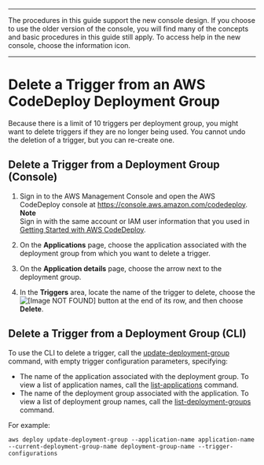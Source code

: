 --------

 The procedures in this guide support the new console design\. If you choose to use the older version of the console, you will find many of the concepts and basic procedures in this guide still apply\. To access help in the new console, choose the information icon\. 

--------

# Delete a Trigger from an AWS CodeDeploy Deployment Group<a name="monitoring-sns-event-notifications-delete-trigger"></a>

Because there is a limit of 10 triggers per deployment group, you might want to delete triggers if they are no longer being used\. You cannot undo the deletion of a trigger, but you can re\-create one\.

## Delete a Trigger from a Deployment Group \(Console\)<a name="monitoring-sns-event-notifications-delete-trigger-console"></a>

1. Sign in to the AWS Management Console and open the AWS CodeDeploy console at [https://console\.aws\.amazon\.com/codedeploy](https://console.aws.amazon.com/codedeploy)\.
**Note**  
Sign in with the same account or IAM user information that you used in [Getting Started with AWS CodeDeploy](getting-started-codedeploy.md)\.

1. On the **Applications** page, choose the application associated with the deployment group from which you want to delete a trigger\.

1. On the **Application details** page, choose the arrow next to the deployment group\.

1. In the **Triggers** area, locate the name of the trigger to delete, choose the ![\[Image NOT FOUND\]](http://docs.aws.amazon.com/codedeploy/latest/userguide/images/delete-triggers-x.png) button at the end of its row, and then choose **Delete**\.

## Delete a Trigger from a Deployment Group \(CLI\)<a name="monitoring-sns-event-notifications-delete-trigger-cli"></a>

To use the CLI to delete a trigger, call the [update\-deployment\-group](https://docs.aws.amazon.com/cli/latest/reference/deploy/update-deployment-group.html) command, with empty trigger configuration parameters, specifying:
+ The name of the application associated with the deployment group\. To view a list of application names, call the [list\-applications](https://docs.aws.amazon.com/cli/latest/reference/deploy/list-applications.html) command\.
+ The name of the deployment group associated with the application\. To view a list of deployment group names, call the [list\-deployment\-groups](https://docs.aws.amazon.com/cli/latest/reference/deploy/list-deployment-groups.html) command\.

For example:

```
aws deploy update-deployment-group --application-name application-name --current-deployment-group-name deployment-group-name --trigger-configurations
```
